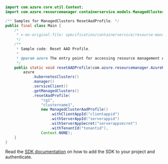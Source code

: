 ```java
import com.azure.core.util.Context;
import com.azure.resourcemanager.containerservice.models.ManagedClusterAadProfile;

/** Samples for ManagedClusters ResetAadProfile. */
public final class Main {
    /*
     * x-ms-original-file: specification/containerservice/resource-manager/Microsoft.ContainerService/stable/2021-09-01/examples/ManagedClustersResetAADProfile.json
     */
    /**
     * Sample code: Reset AAD Profile.
     *
     * @param azure The entry point for accessing resource management APIs in Azure.
     */
    public static void resetAADProfile(com.azure.resourcemanager.AzureResourceManager azure) {
        azure
            .kubernetesClusters()
            .manager()
            .serviceClient()
            .getManagedClusters()
            .resetAadProfile(
                "rg1",
                "clustername1",
                new ManagedClusterAadProfile()
                    .withClientAppId("clientappid")
                    .withServerAppId("serverappid")
                    .withServerAppSecret("serverappsecret")
                    .withTenantId("tenantid"),
                Context.NONE);
    }
}
```

Read the [SDK documentation](https://github.com/Azure/azure-sdk-for-java/blob/azure-resourcemanager_2.10.0/sdk/resourcemanager/azure-resourcemanager/README.md) on how to add the SDK to your project and authenticate.
